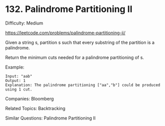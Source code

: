 # 132. Palindrome Partitioning II

Difficulty: Medium

https://leetcode.com/problems/palindrome-partitioning-ii/

Given a string s, partition s such that every substring of the partition is a palindrome.

Return the minimum cuts needed for a palindrome partitioning of s.

Example:
```
Input: "aab"
Output: 1
Explanation: The palindrome partitioning ["aa","b"] could be produced using 1 cut.
```

Companies: Bloomberg

Related Topics: Backtracking

Similar Questions: Palindrome Partitioning II
